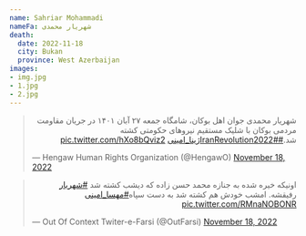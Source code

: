 ```yaml
---
name: Sahriar Mohammadi
nameFa: شهریار محمدی
death:
  date: 2022-11-18
  city: Bukan
  province: West Azerbaijan
images:
- img.jpg
- 1.jpg
- 2.jpg
---
```


<blockquote class="twitter-tweet"><p lang="fa" dir="rtl">شهریار محمدی جوان اهل بوکان، شامگاه جمعه ۲۷ آبان ۱۴۰۱ در جریان مقاومت مردمی بوکان با شلیک مستقیم نیروهای حکومتی کشته شد.<a href="https://twitter.com/hashtag/IranRevolution2022?src=hash&amp;ref_src=twsrc%5Etfw">#IranRevolution2022</a><a href="https://twitter.com/hashtag/%DA%98%DB%8C%D9%86%D8%A7_%D8%A7%D9%85%DB%8C%D9%86%DB%8C?src=hash&amp;ref_src=twsrc%5Etfw">#ژینا_امینی</a> <a href="https://t.co/hXo8bQviz2">pic.twitter.com/hXo8bQviz2</a></p>&mdash; Hengaw Human Rights Organization (@HengawO) <a href="https://twitter.com/HengawO/status/1593708990365667329?ref_src=twsrc%5Etfw">November 18, 2022</a></blockquote> <script async src="https://platform.twitter.com/widgets.js" charset="utf-8"></script>

<blockquote class="twitter-tweet"><p lang="fa" dir="rtl">اونیکه خیره شده به جنازه محمد حسن زاده که دیشب کشته شد <a href="https://twitter.com/hashtag/%D8%B4%D9%87%D8%B1%DB%8C%D8%A7%D8%B1?src=hash&amp;ref_src=twsrc%5Etfw">#شهریار</a> رفیقشه. امشب خودش هم کشته شد به دست سپاه<a href="https://twitter.com/hashtag/%D9%85%D9%87%D8%B3%D8%A7_%D8%A7%D9%85%DB%8C%D9%86%DB%8C?src=hash&amp;ref_src=twsrc%5Etfw">#مهسا_امینی</a> <a href="https://t.co/RMnaNOBONR">pic.twitter.com/RMnaNOBONR</a></p>&mdash; Out Of Context Twiter-e-Farsi (@OutFarsi) <a href="https://twitter.com/OutFarsi/status/1593743259326619648?ref_src=twsrc%5Etfw">November 18, 2022</a></blockquote> <script async src="https://platform.twitter.com/widgets.js" charset="utf-8"></script>